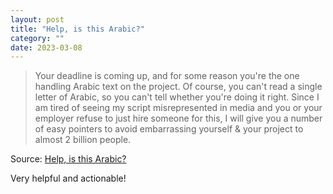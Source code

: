 ```yaml
---
layout: post
title: "Help, is this Arabic?"
category: ""
date: 2023-03-08
---
```


>Your deadline is coming up, and for some reason you're the one handling Arabic text on the project. Of course, you can't read a single letter of Arabic, so you can't tell whether you're doing it right. Since I am tired of seeing my script misrepresented in media and you or your employer refuse to just hire someone for this, I will give you a number of easy pointers to avoid embarrassing yourself & your project to almost 2 billion people.

Source: [Help, is this Arabic?](https://isthisarabic.com/)

Very helpful and actionable!
